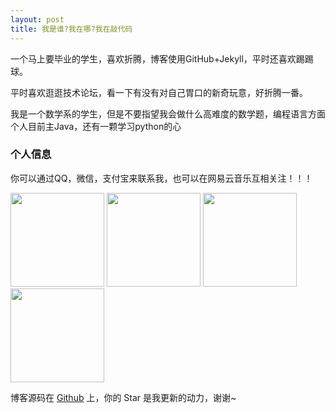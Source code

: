 ```yaml
---
layout: post
title: 我是谁?我在哪?我在敲代码 
---
```


一个马上要毕业的学生，喜欢折腾，博客使用GitHub+Jekyll，平时还喜欢踢踢球。
<p>
平时喜欢逛逛技术论坛，看一下有没有对自己胃口的新奇玩意，好折腾一番。
<p>
我是一个数学系的学生，但是不要指望我会做什么高难度的数学题，编程语言方面个人目前主Java，还有一颗学习python的心

<p>

<h3> 个人信息 </h3>  

你可以通过QQ，微信，支付宝来联系我，也可以在网易云音乐互相关注！！！

<div style="width:700px; height:150px;display:inline">
<img  src="https://raw.githubusercontent.com/CR1753343566/cr1753343566.github.io/master/images/qq.JPG" width="150" height="150" />
<img  src="https://raw.githubusercontent.com/CR1753343566/cr1753343566.github.io/master/images/wx.JPG" width="150" height="150" />
<img  src="https://raw.githubusercontent.com/CR1753343566/cr1753343566.github.io/master/images/zfb.JPG" width="150" height="150" />
<img src="https://raw.githubusercontent.com/CR1753343566/cr1753343566.github.io/master/images/wyy.jpg" width="150" height="150" />   
</div>

博客源码在 <a target="_blank" href='https://github.com/cr1753343566/cr1753343566.github.io/'>Github</a> 上，你的 Star 是我更新的动力，谢谢~










